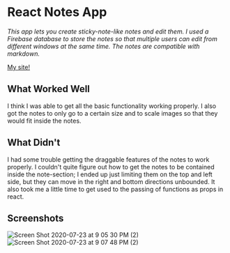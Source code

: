 # React Notes App

*This app lets you create sticky-note-like notes and edit them.  I used a Firebase database to store the notes so that multiple users can edit from different windows at the same time.  The notes are compatible with markdown.*

[My site!](http://arjunmiklos-reactnotes.surge.sh/)

## What Worked Well
I think I was able to get all the basic functionality working properly.  I also got the notes to only go to a certain size and to scale images so that they would fit inside the notes.

## What Didn't
I had some trouble getting the draggable features of the notes to work properly.  I couldn't quite figure out how to get the notes to be contained inside the note-section; I ended up just limiting them on the top and left side, but they can move in the right and bottom directions unbounded.  It also took me a little time to get used to the passing of functions as props in react.

## Screenshots
![Screen Shot 2020-07-23 at 9 05 30 PM (2)](https://user-images.githubusercontent.com/67572182/88359736-a347d080-cd28-11ea-8ff8-4173cb991b9e.png)
![Screen Shot 2020-07-23 at 9 07 48 PM (2)](https://user-images.githubusercontent.com/67572182/88359754-b0fd5600-cd28-11ea-80ee-fcac23d49c1f.png)
